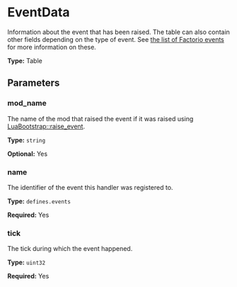 # EventData

Information about the event that has been raised. The table can also contain other fields depending on the type of event. See [the list of Factorio events](runtime:events) for more information on these.

**Type:** Table

## Parameters

### mod_name

The name of the mod that raised the event if it was raised using [LuaBootstrap::raise_event](runtime:LuaBootstrap::raise_event).

**Type:** `string`

**Optional:** Yes

### name

The identifier of the event this handler was registered to.

**Type:** `defines.events`

**Required:** Yes

### tick

The tick during which the event happened.

**Type:** `uint32`

**Required:** Yes


